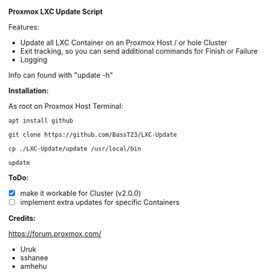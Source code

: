 **Proxmox LXC Update Script**

Features:
- Update all LXC Container on an Proxmox Host / or hole Cluster
- Exit tracking, so you can send additional commands for Finish or Failure 
- Logging

Info can found with "update -h"

**Installation:**

As root on Proxmox Host Terminal:
```
apt install github
```
```
git clone https://github.com/BassT23/LXC-Update
```
```
cp ./LXC-Update/update /usr/local/bin
```
```
update
```

**ToDo:**

- [x] make it workable for Cluster (v2.0.0)
- [ ] implement extra updates for specific Containers

**Credits:**

https://forum.proxmox.com/
- Uruk
- sshanee
- amhehu
